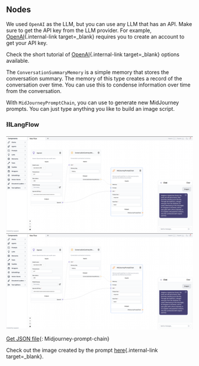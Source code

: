 ## Nodes

We used `OpenAI` as the LLM, but you can use any LLM that has an API. Make sure to get the API key from the LLM provider. For example, [OpenAI](https://platform.openai.com/account/api-keys){.internal-link target=_blank} requires you to create an account to get your API key.

Check the short tutorial of [OpenAI](llms.md){.internal-link target=_blank} options available.

The `ConversationSummaryMemory` is a simple memory that stores the conversation summary. The memory of this type creates a record of the conversation over time. You can use this to condense information over time from the conversation.

With `MidJourneyPromptChain`, you can use to generate new MidJourney prompts. You can just type anything you like to build an image script.

### ⛓️LangFlow

![!Description](img/MidJourney-prompt-chain.png#only-dark)
![!Description](img/MidJourney-prompt-chain.png#only-light)

[Get JSON file](data/Midjourney-prompt-chain.json){: Midjourney-prompt-chain}

Check out the image created by the prompt [here](https://www.bing.com/images/create/imagine-a-mysterious-forest2c-the-trees-are-tall-an/6440616907a941798a21294c224f089c?id=qCNeV4ysTxKW8xKfqsx4zg%3d%3d&view=detailv2&idpp=genimg&FORM=GCRIDP&mode=overlay){.internal-link target=_blank}.
